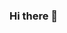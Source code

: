 ### Hi there 👋

<!--
**koominji/Koominji** is a ✨ _special_ ✨ repository because its `README.md` (this file) appears on your GitHub profile.

[![Top Langs](https://github-readme-stats.vercel.app/api/top-langs/?username=Koominji)](https://github.com/Koominji/github-readme-stats)
